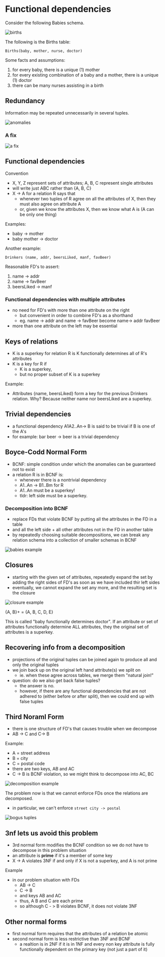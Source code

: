 # Functional dependencies

Consider the following Babies schema.

![births](images/births.png)

The following is the Births table:
```
Births(baby, mother, nurse, doctor)
```

Some facts and assumptions:
1. for every baby, there is a unique (1) mother
2. for every existing combination of a baby and a mother, there is a unique (1) doctor
3. there can be many nurses assisting in a birth

## Redundancy
Information may be repeated unnecessarily in several tuples.

![anomalies](images/anomalies.png)

### A fix
![a fix](images/afix.png)

## Functional dependencies
Convention
- X, Y, Z represent sets of attributes; A, B, C represent single attributes
- will write just ABC rather than {A, B, C}
- X -> A for a relation R says that
  - whenever two tuples of R agree on all the attributes of X, then they must also agree on attribute A
  - or, given we know the attributes X, then we know what A is (A can be only one thing)

Examples:
- baby -> mother
- baby mother -> doctor

Another example:
```
Drinkers (name, addr, beersLiked, manf, favBeer)
```

Reasonable FD's to assert:
1. name -> addr
2. name -> favBeer
3. beersLiked -> manf

### Functional dependencies with multiple attributes
- no need for FD's with more than one attribute on the right
  - but convenient in order to combine FD's as a shorthand
  - eg. name -> addr and name -> favBeer become name-> addr favBeer
- more than one attribute on the left may be essential 

## Keys of relations
- K is a superkey for relation R is K functionally determines all of R's attributes
- K is a key for R if
  - K is a superkey,
  - but no proper subset of K is a superkey

Example:
- Attributes {name, beersLiked} form a key for the previous Drinkers relation. Why? Because neither name nor beersLiked are a superkey.

## Trivial dependencies
- a functional dependency A1A2..An-> B is said to be trivial if B is one of the A's
- for example: bar beer -> beer is a trivial dependency

## Boyce-Codd Normal Form
- BCNF: simple condition under which the anomalies can be guaranteed not to exist
- a relation R is in BCNF is:
  - whenever there is a nontrivial dependency
  - A1..An -> B1..Bm for R
  - A1..An must be a superkey!
  - tldr: left side must be a superkey.

### Decomposition into BCNF
- replace FDs that violate BCNF by putting all the attributes in the FD in a table
- and all the left side + all other attributes not in the FD in another table
- by repeatedly choosing suitable decompositions, we can break any relation schema into a collection of smaller schemas in BCNF

![babies example](images/babiesex.png)

## Closures
- starting with the given set of attributes, repeatedly expand the set by adding the right sides of FD's as soon as we have included thir left sides
- eventually, we cannot expand the set any more, and the resulting set is the closure

![closure example](images/closureex.png)

{A, B}+ = {A, B, C, D, E}

This is called "baby functionally determines doctor". If an attribute or set of attributes functionally determine ALL attributes, they the original set of attributes is a superkey.


## Recovering info from a decomposition
- projections of the original tuples can be joined again to produce all and only the original tuples
- we join back up on the original left hand attribute(s) we split on
  - ie. when these agree across tables, we merge them "natural join!"
- question: do we also get back false tuples?
  - the answer is no.
  - however, if there are any functional dependencies that are not adhered to (either before or after split), then we could end up with false tuples

## Third Noraml Form
- there is one structure of FD's that causes trouble when we decompose
- AB -> C and C-> B

Example:
- A = street address
- B = city
- C = postal code
- there are two keys, AB and AC
- C -> B is  BCNF violation, so we might think to decompose into AC, BC

![decomposition example](images/decomp.png)

The problem now is that we cannot enforce FDs once the relations are decomposed.
  - in particular, we can't enforce `street city -> postal`

![bogus tuples](images/bogus.png)

## 3nf lets us avoid this problem
- 3rd normal form modifies the BCNF condition so we do not have to decompose in this problem situation
- an attribute is **prime** if it's a member of some key
- X -> A violates 3NF if and only if X is not a superkey, and A is not prime

Example
- in our problem situation with FDs
  - AB -> C
  - C -> B
  - and keys AB and AC
  - thus, A B and C are each prime
  - so although C - > B violates BCNF, it does not violate 3NF

## Other normal forms
- first normal form requires that the attributes of a relation be atomic
- second normal form is less restrictive than 3NF and BCNF
  - a realtion is in 2NF if it is in 1NF and every non key attribute is fully functionally dependent on the primary key (not just a part of it)
